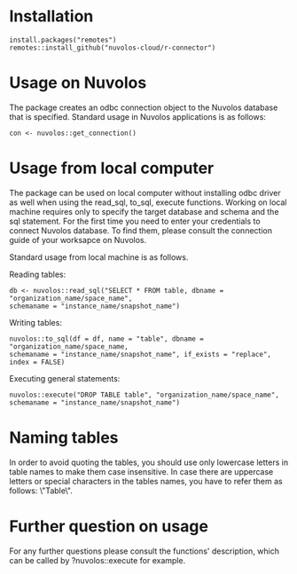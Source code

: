 # Installation

```
install.packages("remotes")
remotes::install_github("nuvolos-cloud/r-connector")
```

# Usage on Nuvolos

The package creates an odbc connection object to the Nuvolos database that is specified. Standard usage in Nuvolos applications is as follows:

```
con <- nuvolos::get_connection()
```


# Usage from local computer

The package can be used on local computer without installing odbc driver as well when using the read_sql, to_sql, execute functions.
Working on local machine requires only to specify the target database and schema and the sql statement. For the first time you need to enter your credentials to connect Nuvolos database. To find them, please consult the connection guide of your worksapce on Nuvolos.

Standard usage from local machine is as follows.

Reading tables:
```
db <- nuvolos::read_sql("SELECT * FROM table, dbname = "organization_name/space_name", 
schemaname = "instance_name/snapshot_name")
```

Writing tables:
```
nuvolos::to_sql(df = df, name = "table", dbname = "organization_name/space_name, 
schemaname = "instance_name/snapshot_name", if_exists = "replace", index = FALSE)
```

Executing general statements:

```
nuvolos::execute("DROP TABLE table", "organization_name/space_name", 
schemaname = "instance_name/snapshot_name")
```

# Naming tables

In order to avoid quoting the tables, you should use only lowercase letters in table names to make them case insensitive. In case there are uppercase letters or special characters in the tables names, you have to refer them as follows: \\"Table\\".

# Further question on usage

For any further questions please consult the functions' description, which can be called by ?nuvolos::execute for example.


